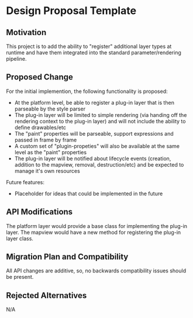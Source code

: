 # Design Proposal Template

## Motivation

This project is to add the ability to "register" additional layer types at runtime and have them integrated into the standard parameter/rendering pipeline.

## Proposed Change

For the initial implemention, the following functionality is proposed:
 
* At the platform level, be able to register a plug-in layer that is then parseable by the style parser
* The plug-in layer will be limited to simple rendering (via handing off the rendering context to the plug-in layer) and will not include the ability to define drawables/etc
* The "paint" properties will be parseable, support expressions and passed in frame by frame
* A custom set of "plugin-propeties" will also be available at the same level as the "paint" properties
* The plug-in layer will be notified about lifecycle events (creation, addition to the mapview, removal, destruction/etc) and be expected to manage it's own resources

Future features:
* Placeholder for ideas that could be implemented in the future


## API Modifications

The platform layer would provide a base class for implementing the plug-in layer.  The mapview would have a new method for registering the plug-in layer class.


## Migration Plan and Compatibility

All API changes are additive, so, no backwards compatibility issues should be present.

## Rejected Alternatives

N/A
